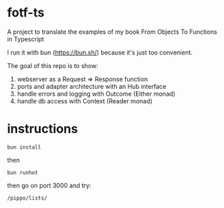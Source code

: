 # fotf-ts

A project to translate the examples of my book From Objects To Functions in Typescript

I run it with bun (https://bun.sh/) because it's just too convenient.

The goal of this repo is to show:

1) webserver as a Request => Response function
2) ports and adapter architecture with an Hub interface
3) handle errors and logging with Outcome (Either monad)
4) handle db access with Context (Reader monad)

# instructions
```
bun install
```

then

```
bun runhot
```

then go on port 3000 and try:
```
/pippo/lists/
```

